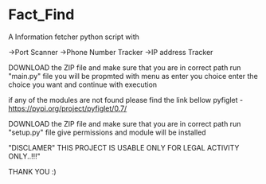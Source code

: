# Fact_Find
A Information fetcher python script with

->Port Scanner
->Phone Number Tracker
->IP address Tracker

DOWNLOAD the ZIP file and
make sure that you are in correct path
run "main.py" file
you will be propmted with menu as enter you choice
enter the choice you want and continue with execution


if any of the modules are not found please find the link bellow
pyfiglet - https://pypi.org/project/pyfiglet/0.7/

DOWNLOAD the ZIP file and
make sure that you are in correct path
run "setup.py" file
give permissions and module will be installed


"DISCLAMER"
THIS PROJECT IS USABLE  ONLY FOR LEGAL ACTIVITY ONLY..!!!"

THANK YOU :)
